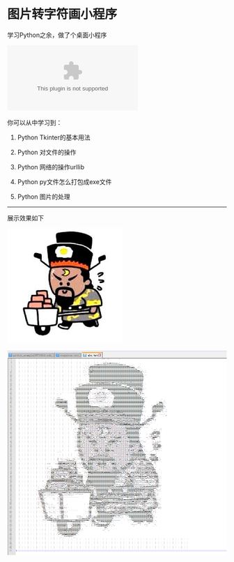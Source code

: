 # 图片转字符画小程序
学习Python之余，做了个桌面小程序

![程序下载](https://raw.githubusercontent.com/loavne/Image2Char/master/%E5%9B%BE%E7%89%87%E8%BD%AC%E5%AD%97%E7%AC%A6.exe)

你可以从中学习到：

1. Python Tkinter的基本用法

2. Python 对文件的操作

3. Python 网络的操作urllib

4. Python py文件怎么打包成exe文件

5. Python 图片的处理

-----



展示效果如下

![](https://github.com/loavne/Image2Char/blob/master/header.jpg)

![](https://github.com/loavne/Image2Char/blob/master/abc.png)

